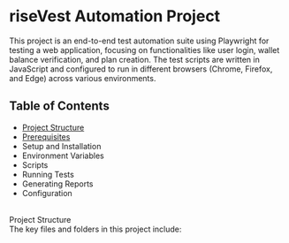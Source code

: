 # riseVest Automation Project

This project is an end-to-end test automation suite using Playwright for testing a web application, focusing on functionalities like user login, wallet balance verification, and plan creation. The test scripts are written in JavaScript and configured to run in different browsers (Chrome, Firefox, and Edge) across various environments.

## Table of Contents
* [Project Structure](#Project-Structure)
* [Prerequisites](#Prerequisites)
* Setup and Installation
* Environment Variables
* Scripts
* Running Tests
* Generating Reports
* Configuration
<br>
Project Structure <br>
The key files and folders in this project include:
